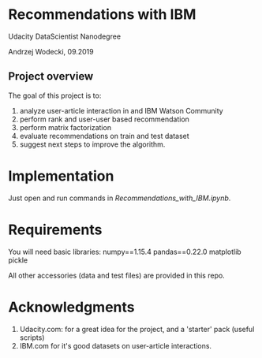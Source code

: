 # Recommendations with IBM

Udacity DataScientist Nanodegree

Andrzej Wodecki, 09.2019



## Project overview

The goal of this project is to:

1. analyze user-article interaction in and IBM Watson Community
2. perform rank and user-user based recommendation
3. perform matrix factorization
4. evaluate recommendations on train and test dataset
5. suggest next steps to improve the algorithm.



# Implementation

Just open and run commands in *Recommendations_with_IBM.ipynb*.



# Requirements

You will need basic libraries:
numpy==1.15.4
pandas==0.22.0
matplotlib
pickle



All other accessories (data and test files) are provided in this repo.

# Acknowledgments

1. Udacity.com: for a great idea for the project, and a 'starter' pack (useful scripts)
2. IBM.com for it's good datasets on user-article interactions.


